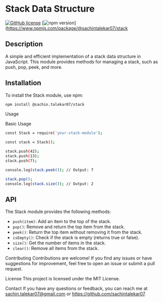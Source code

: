 # Stack Data Structure

[![GitHub license](https://img.shields.io/github/license/sachintalekar07/stack)](https://github.com/sachintalekar07/stack/blob/main/LICENSE)
[![npm version](https://img.shields.io/npm/v/@sachintalekar07/stack.svg)](https://www.npmjs.com/package/@sachintalekar07/stack

## Description

A simple and efficient implementation of a stack data structure in JavaScript. This module provides methods for managing a stack, such as push, pop, peek, and more.

## Installation

To install the Stack module, use npm:

```bash
npm install @sachin.talekar07/stack
```

Usage

Basic Usage

```bash
const Stack = require('your-stack-module');

const stack = Stack();

stack.push(42);
stack.push(13);
stack.push(7);

console.log(stack.peek()); // Output: 7

stack.pop();
console.log(stack.size()); // Output: 2
```
## API

The Stack module provides the following methods:

- `push(item)`: Add an item to the top of the stack.
- `pop()`: Remove and return the top item from the stack.
- `peek()`: Return the top item without removing it from the stack.
- `isEmpty()`: Check if the stack is empty (returns true or false).
- `size()`: Get the number of items in the stack.
- `clear()`: Remove all items from the stack.


Contributing
Contributions are welcome! If you find any issues or have suggestions for improvement, feel free to open an issue or submit a pull request.

License
This project is licensed under the MIT License.

Contact
If you have any questions or feedback, you can reach me at sachin.talekar07@gmail.com or https://github.com/sachintalekar07.

